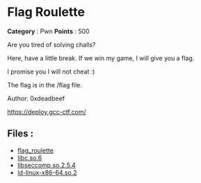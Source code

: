# Flag Roulette

**Category** : Pwn
**Points** : 500

Are you tired of solving challs? 

Here, have a little break. If we win my game, I will give you a flag.

I promise you I will not cheat :) 

The flag is in the /flag file.

Author: 0xdeadbeef

https://deploy.gcc-ctf.com/

## Files : 
 - [flag_roulette](./flag_roulette)
 - [libc.so.6](./libc.so.6)
 - [libseccomp.so.2.5.4](./libseccomp.so.2.5.4)
 - [ld-linux-x86-64.so.2](./ld-linux-x86-64.so.2)


